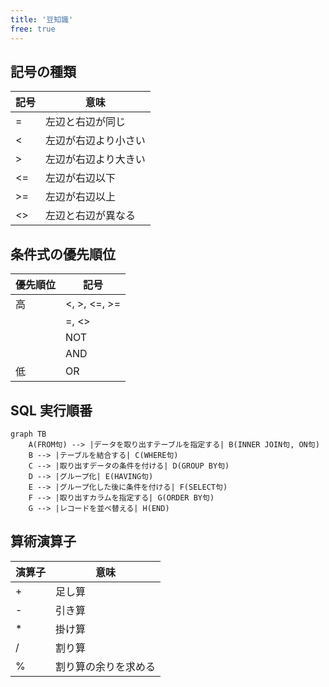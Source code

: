 ```yaml
---
title: '豆知識'
free: true
---
```


## 記号の種類

| 記号 | 意味                 |
| ---- | -------------------- |
| =    | 左辺と右辺が同じ     |
| <    | 左辺が右辺より小さい |
| >    | 左辺が右辺より大きい |
| <=   | 左辺が右辺以下       |
| >=   | 左辺が右辺以上       |
| <>   | 左辺と右辺が異なる   |

## 条件式の優先順位

| 優先順位 | 記号         |
| -------- | ------------ |
| 高       | <, >, <=, >= |
|          | =, <>        |
|          | NOT          |
|          | AND          |
| 低       | OR           |

## SQL 実行順番

```mermaid
graph TB
    A(FROM句) --> |データを取り出すテーブルを指定する| B(INNER JOIN句, ON句)
    B --> |テーブルを結合する| C(WHERE句)
    C --> |取り出すデータの条件を付ける| D(GROUP BY句)
    D --> |グループ化| E(HAVING句)
    E --> |グループ化した後に条件を付ける| F(SELECT句)
    F --> |取り出すカラムを指定する| G(ORDER BY句)　
    G --> |レコードを並べ替える| H(END)
```

## 算術演算子

| 演算子 | 意味                 |
| ------ | -------------------- |
| +      | 足し算　             |
| -      | 引き算               |
| *     | 掛け算               |
| /      | 割り算               |
| %      | 割り算の余りを求める |
